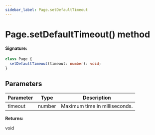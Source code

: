 ```yaml
---
sidebar_label: Page.setDefaultTimeout
---
```


# Page.setDefaultTimeout() method

#### Signature:

```typescript
class Page {
  setDefaultTimeout(timeout: number): void;
}
```

## Parameters

| Parameter | Type   | Description                   |
| --------- | ------ | ----------------------------- |
| timeout   | number | Maximum time in milliseconds. |

**Returns:**

void

